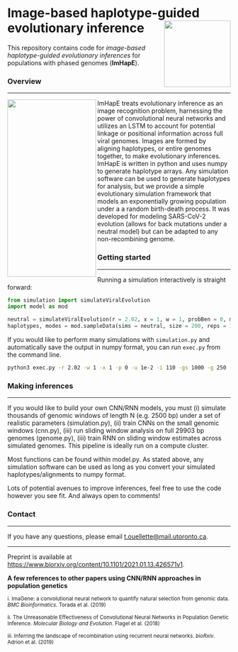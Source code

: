 # Image-based haplotype-guided evolutionary inference <img align="right" width="150" height="150" src="https://github.com/tomouellette/ImHapE/blob/master/icon.svg">

This repository contains code for *image-based haplotype-guided evolutionary inferences* for populations with phased genomes (**ImHapE**). 

### Overview
---
<img align ="left" src="https://github.com/tomouellette/ImHapE/blob/master/infograph.svg" width = "200" height = "400"> ImHapE treats evolutionary inference as an image recognition problem, harnessing the power of convolutional neural networks and utilizes an LSTM to account for potential linkage or positional information across full viral genomes. Images are formed by aligning haplotypes, or entire genomes together, to make evolutionary inferences. ImHapE is written in python and uses numpy to generate haplotype arrays. Any simulation software can be used to generate haplotypes for analysis, but we provide a simple evolutionary simulation framework that models an exponentially growing population under a a random birth-death process. It was developed for modeling SARS-CoV-2 evolution (allows for back mutations under a neutral model) but can be adapted to any non-recombining genome.

### Getting started
---

Running a simulation interactively is straight forward:

```python
from simulation import simulateViralEvolution
import model as mod

neutral = simulateViralEvolution(r = 2.02, x = 1, w = 1, probBen = 0, mutRate = 1e-4, initSize = 250, genomeSize = 5000)
haplotypes, modes = mod.sampleData(sims = neutral, size = 200, reps = 1, sort_row = False, sort_col = True)
```

If you would like to perform many simulations with `simulation.py` and automatically save the output in numpy format, you can run `exec.py` from the command line.

```bash
python3 exec.py -r 2.02 -w 1 -x 1 -p 0 -u 1e-2 -i 110 -gs 1000 -g 250 -ms 1e5 -n 250 -out ./output_folder/
```

### Making inferences
---

If you would like to build your own CNN/RNN models, you must (i) simulate thousands of genomic windows of length N (e.g. 2500 bp) under a set of realistic parameters (simulation.py), (ii) train CNNs on the small genomic windows (cnn.py), (iii) run sliding window analysis on full 29903 bp genomes (genome.py), (iii) train RNN on sliding window estimates across simulated genomes. This pipeline is ideally run on a compute cluster.

Most functions can be found within model.py. As stated above, any simulation software can be used as long as you convert your simulated haplotypes/alignments to numpy format. 

Lots of potential avenues to improve inferences, feel free to use the code however you see fit. And always open to comments!

### Contact
---

If you have any questions, please email t.ouellette@mail.utoronto.ca.

---

Preprint is available at https://www.biorxiv.org/content/10.1101/2021.01.13.426571v1.

<b>A few references to other papers using CNN/RNN approaches in population genetics</b>

<sub>i. ImaGene: a convolutional neural network to quantify natural selection from genomic data. *BMC Bioinformatics*. Torada et al. (2019)</sub>

<sub>ii. The Unreasonable Effectiveness of Convolutional Neural Networks in Population Genetic Inference. *Molecular Biology and Evolution*. Flagel et al. (2018)</sub>

<sub>iii. Inferring the landscape of recombination using recurrent neural networks. *bioRxiv*. Adrion et al. (2019)</sub>

